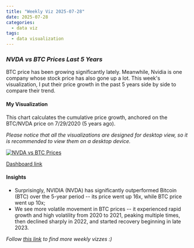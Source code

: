 ```yaml
---
title: "Weekly Viz 2025-07-28"
date: 2025-07-28
categories:
  - data viz
tags:
  - data visualization
---
```


### *NVDA vs BTC Prices Last 5 Years*

BTC price has been growing significantly lately. Meanwhile, Nvidia is one company whose stock price has also gone up a lot. This week's visualization, I put their price growth in the past 5 years side by side to compare their trend.  

#### My Visualization

This chart calculates the cumulative price growth, anchored on the BTC/NVDA price on 7/29/2020 (5 years ago).       

*Please notice that all the visualizations are designed for desktop view, so it is recommended to view them on a desktop device.*  

<div class='tableauPlaceholder' id='viz1753852864008' style='position: relative'>
  <noscript><a href='#'>
    <img alt='NVDA vs BTC Prices ' src='https:&#47;&#47;public.tableau.com&#47;static&#47;images&#47;20&#47;20250728NVDAvsBTCPrices&#47;NVDAvsBTCPrices&#47;1_rss.png' style='border: none' />
  </a></noscript>
  <object class='tableauViz'  style='display:none;'>
    <param name='host_url' value='https%3A%2F%2Fpublic.tableau.com%2F' />
    <param name='embed_code_version' value='3' /> 
    <param name='site_root' value='' />
    <param name='name' value='20250728NVDAvsBTCPrices&#47;NVDAvsBTCPrices' />
    <param name='tabs' value='no' />
    <param name='toolbar' value='yes' />
    <param name='static_image' value='https:&#47;&#47;public.tableau.com&#47;static&#47;images&#47;20&#47;20250728NVDAvsBTCPrices&#47;NVDAvsBTCPrices&#47;1.png' /> 
    <param name='animate_transition' value='yes' />
    <param name='display_static_image' value='yes' />
    <param name='display_spinner' value='yes' />
    <param name='display_overlay' value='yes' />
    <param name='display_count' value='yes' />
    <param name='language' value='en-US' />
  </object></div>        
  <script type='text/javascript'>        
    var divElement = document.getElementById('viz1753852864008');         
    var vizElement = divElement.getElementsByTagName('object')[0];         
    if ( divElement.offsetWidth > 800 ) { vizElement.style.width='800px';vizElement.style.height='627px';} else if ( divElement.offsetWidth > 500 ) { vizElement.style.width='800px';vizElement.style.height='627px';} else { vizElement.style.width='100%';vizElement.style.height='727px';}             
    var scriptElement = document.createElement('script');           
    scriptElement.src = 'https://public.tableau.com/javascripts/api/viz_v1.js';                    
    vizElement.parentNode.insertBefore(scriptElement, vizElement);    
  </script>

[Dashboard link](https://public.tableau.com/views/20250728NVDAvsBTCPrices/NVDAvsBTCPrices?:language=en-US&:sid=&:redirect=auth&:display_count=n&:origin=viz_share_link)

#### Insights
* Surprisingly, NVIDIA (NVDA) has significantly outperformed Bitcoin (BTC) over the 5-year period -- its price went up 16x, while BTC price went up 10x;
* We see more volatile movement in BTC prices -- it experienced rapid growth and high volatility from 2020 to 2021, peaking multiple times, then declined sharply in 2022, and started recovery beginning in late 2023.  

*Follow [this link](https://yudong-94.github.io/personal-website/project/WeeklyViz2025/) to find more weekly vizzes :)*

